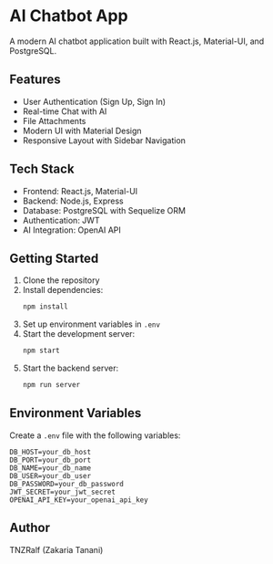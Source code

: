 # AI Chatbot App

A modern AI chatbot application built with React.js, Material-UI, and PostgreSQL.

## Features

- User Authentication (Sign Up, Sign In)
- Real-time Chat with AI
- File Attachments
- Modern UI with Material Design
- Responsive Layout with Sidebar Navigation

## Tech Stack

- Frontend: React.js, Material-UI
- Backend: Node.js, Express
- Database: PostgreSQL with Sequelize ORM
- Authentication: JWT
- AI Integration: OpenAI API

## Getting Started

1. Clone the repository
2. Install dependencies:
   ```bash
   npm install
   ```
3. Set up environment variables in `.env`
4. Start the development server:
   ```bash
   npm start
   ```
5. Start the backend server:
   ```bash
   npm run server
   ```

## Environment Variables

Create a `.env` file with the following variables:
```
DB_HOST=your_db_host
DB_PORT=your_db_port
DB_NAME=your_db_name
DB_USER=your_db_user
DB_PASSWORD=your_db_password
JWT_SECRET=your_jwt_secret
OPENAI_API_KEY=your_openai_api_key
```

## Author

TNZRalf (Zakaria Tanani)
